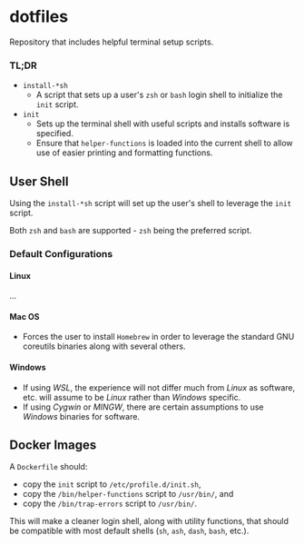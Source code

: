 dotfiles
===

Repository that includes helpful terminal setup scripts.

### TL;DR

- `install-*sh`
    - A script that sets up a user's `zsh` or `bash` login shell to initialize the `init` script.  
- `init`
    - Sets up the terminal shell with useful scripts and installs software is specified.
    - Ensure that `helper-functions` is loaded into the current shell to allow use of easier printing and formatting functions.

User Shell
---

Using the `install-*sh` script will set up the user's shell to leverage the `init` script.

Both `zsh` and `bash` are supported - `zsh` being the preferred script.

### Default Configurations

#### Linux

...

#### Mac OS

- Forces the user to install `Homebrew` in order to leverage the standard GNU coreutils binaries along with several others.

#### Windows

- If using *WSL*, the experience will not differ much from *Linux* as software, etc. will assume to be *Linux* rather than *Windows* specific.
- If using *Cygwin* or *MINGW*, there are certain assumptions to use *Windows* binaries for software.

Docker Images
---

A `Dockerfile` should:

- copy the `init` script to `/etc/profile.d/init.sh`,
- copy the `/bin/helper-functions` script to `/usr/bin/`, and
- copy the `/bin/trap-errors` script to `/usr/bin/`.

This will make a cleaner login shell, along with utility functions, that should be compatible with most default shells (`sh`, `ash`, `dash`, `bash`, etc.).
